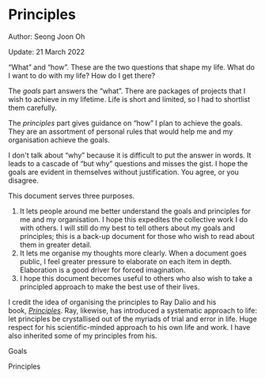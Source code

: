 # Principles

Author: Seong Joon Oh

Update: 21 March 2022

“What” and “how”. These are the two questions that shape my life. What do I want to do with my life? How do I get there?

The *goals* part answers the “what”. There are packages of projects that I wish to achieve in my lifetime. Life is short and limited, so I had to shortlist them carefully.

The *principles* part gives guidance on “how” I plan to achieve the goals. They are an assortment of personal rules that would help me and my organisation achieve the goals. 

I don't talk about “why” because it is difficult to put the answer in words. It leads to a cascade of “but why” questions and misses the gist. I hope the goals are evident in themselves without justification. You agree, or you disagree.

This document serves three purposes.

1. It lets people around me better understand the goals and principles for me and my organisation. I hope this expedites the collective work I do with others. I will still do my best to tell others about my goals and principles; this is a back-up document for those who wish to read about them in greater detail.
2. It lets me organise my thoughts more clearly. When a document goes public, I feel greater pressure to elaborate on each item in depth. Elaboration is a good driver for forced imagination.
3. I hope this document becomes useful to others who also wish to take a principled approach to make the best use of their lives.

I credit the idea of organising the principles to Ray Dalio and his book, *[Principles](https://www.principles.com/)*. Ray, likewise, has introduced a systematic approach to life: let principles be crystallised out of the myriads of trial and error in life. Huge respect for his scientific-minded approach to his own life and work. I have also inherited some of my principles from his.

Goals

Principles
